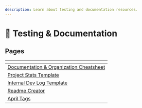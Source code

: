```yaml
---
description: Learn about testing and documentation resources.
---
```


# 📘 Testing & Documentation

## Pages

<table data-view="cards"><thead><tr><th></th></tr></thead><tbody><tr><td><a href="documentation-and-organization-cheatsheet.md">Documentation &#x26; Organization Cheatsheet</a></td></tr><tr><td><a href="project-stats-template.md">Project Stats Template</a></td></tr><tr><td><a href="internal-dev-log-template.md">Internal Dev Log Template</a></td></tr><tr><td><a href="readme-creator.md">Readme Creator</a></td></tr><tr><td><a href="april-tags.md">April Tags</a></td></tr></tbody></table>
